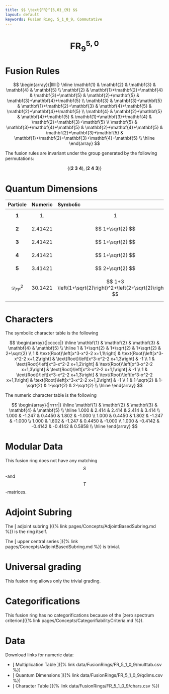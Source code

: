 ```yaml
---
title: $$ \text{FR}^{5,0}_{9} $$
layout: default
keywords: Fusion Ring, 5_1_0_9, Commutative
---
```

# $$ \text{FR}^{5,0}_{9} $$


# Fusion Rules

$$
\begin{array}{|lllll|}
\hline
 \mathbf{1} & \mathbf{2} & \mathbf{3} & \mathbf{4} & \mathbf{5} \\
 \mathbf{2} & \mathbf{1}+\mathbf{2}+\mathbf{4} & \mathbf{3}+\mathbf{5} & \mathbf{2}+\mathbf{5} & \mathbf{3}+\mathbf{4}+\mathbf{5} \\
 \mathbf{3} & \mathbf{3}+\mathbf{5} & \mathbf{1}+\mathbf{2}+\mathbf{3} & \mathbf{4}+\mathbf{5} & \mathbf{2}+\mathbf{4}+\mathbf{5} \\
 \mathbf{4} & \mathbf{2}+\mathbf{5} & \mathbf{4}+\mathbf{5} & \mathbf{1}+\mathbf{3}+\mathbf{4} & \mathbf{2}+\mathbf{3}+\mathbf{5} \\
 \mathbf{5} & \mathbf{3}+\mathbf{4}+\mathbf{5} & \mathbf{2}+\mathbf{4}+\mathbf{5} & \mathbf{2}+\mathbf{3}+\mathbf{5} & \mathbf{1}+\mathbf{2}+\mathbf{3}+\mathbf{4}+\mathbf{5} \\
\hline
\end{array}
$$


The fusion rules are invariant under the group generated by the following permutations:

$$ \{(\mathbf{2} \  \mathbf{3} \  \mathbf{4}), (\mathbf{2} \  \mathbf{4} \  \mathbf{3})\} $$

# Quantum Dimensions

| Particle | Numeric | Symbolic |
| :------ | :------ | :------ |
| $$ \mathbf{1} $$ | $$ 1. $$ | $$ 1 $$ |
| $$ \mathbf{2} $$ | $$ 2.41421 $$ | $$ 1+\sqrt{2} $$ |
| $$ \mathbf{3} $$ | $$ 2.41421 $$ | $$ 1+\sqrt{2} $$ |
| $$ \mathbf{4} $$ | $$ 2.41421 $$ | $$ 1+\sqrt{2} $$ |
| $$ \mathbf{5} $$ | $$ 3.41421 $$ | $$ 2+\sqrt{2} $$ |
| $$ \mathcal{D}_{FP}^2 $$ | $$ 30.1421 $$ | $$ 1+3 \left(1+\sqrt{2}\right)^2+\left(2+\sqrt{2}\right)^2 $$ |

# Characters

The symbolic character table is the following

$$
\begin{array}{|ccccc|}
\hline
 \mathbf{1} & \mathbf{2} & \mathbf{3} & \mathbf{4} & \mathbf{5} \\
\hline
 1 & 1+\sqrt{2} & 1+\sqrt{2} & 1+\sqrt{2} & 2+\sqrt{2} \\
 1 & \text{Root}\left[x^3-x^2-2 x+1,1\right] & \text{Root}\left[x^3-x^2-2 x+1,2\right] & \text{Root}\left[x^3-x^2-2 x+1,3\right] & -1 \\
 1 & \text{Root}\left[x^3-x^2-2 x+1,2\right] & \text{Root}\left[x^3-x^2-2 x+1,3\right] & \text{Root}\left[x^3-x^2-2 x+1,1\right] & -1 \\
 1 & \text{Root}\left[x^3-x^2-2 x+1,3\right] & \text{Root}\left[x^3-x^2-2 x+1,1\right] & \text{Root}\left[x^3-x^2-2 x+1,2\right] & -1 \\
 1 & 1-\sqrt{2} & 1-\sqrt{2} & 1-\sqrt{2} & 2-\sqrt{2} \\
\hline
\end{array}
$$

The numeric character table is the following

$$
\begin{array}{|rrrrr|}
\hline
 \mathbf{1} & \mathbf{2} & \mathbf{3} & \mathbf{4} & \mathbf{5} \\
\hline
 1.000 & 2.414 & 2.414 & 2.414 & 3.414 \\
 1.000 & -1.247 & 0.4450 & 1.802 & -1.000 \\
 1.000 & 0.4450 & 1.802 & -1.247 & -1.000 \\
 1.000 & 1.802 & -1.247 & 0.4450 & -1.000 \\
 1.000 & -0.4142 & -0.4142 & -0.4142 & 0.5858 \\
\hline
\end{array}
$$

# Modular Data

This fusion ring does not have any matching $$ S $$-and $$ T $$-matrices.

# Adjoint Subring

The [ adjoint subring ]({% link pages/Concepts/AdjointBasedSubring.md %}) is the ring itself.

The [ upper central series ]({% link pages/Concepts/AdjointBasedSubring.md %}) is trivial.

# Universal grading

This fusion ring allows only the trivial grading.

# Categorifications

This fusion ring has no categorifications because of the [zero spectrum criterion]({% link pages/Concepts/CategorifiabilityCriteria.md %}).

# Data

Download links for numeric data:

* [ Multiplication Table ]({% link data/FusionRings/FR_5_1_0_9/multtab.csv %})
* [ Quantum Dimensions ]({% link data/FusionRings/FR_5_1_0_9/qdims.csv %})
* [ Character Table ]({% link data/FusionRings/FR_5_1_0_9/chars.csv %})
